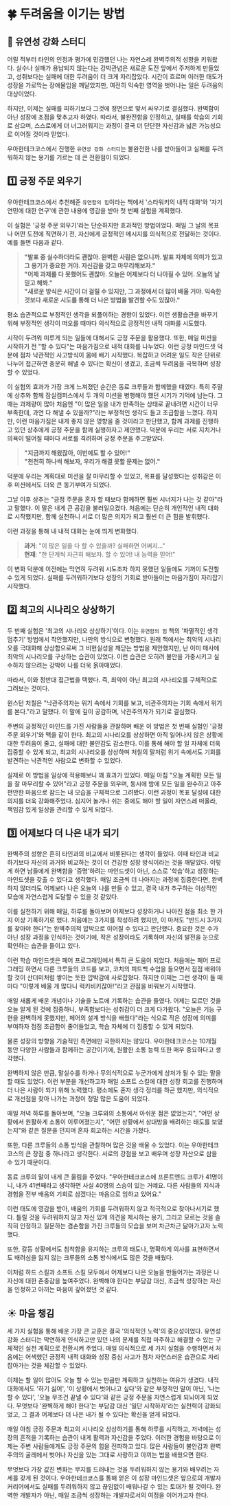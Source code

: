 # 🍀 두려움을 이기는 방법

## 🦾 유연성 강화 스터디

어릴 적부터 타인의 인정과 평가에 민감했던 나는 자연스레 완벽주의적 성향을 키워왔다. 실수나 실패가 용납되지 않는다는 강박관념은 새로운 도전 앞에서 주저하게 만들었고, 성취보다는 실패에 대한 두려움이 더 크게 자리잡았다. 시간이 흐르며 이러한 태도가 성장을 가로막는 장애물임을 깨달았지만, 여전히 익숙한 영역을 벗어나는 일은 두려움의 대상이었다.

하지만, 이제는 실패를 피하기보다 그것에 정면으로 맞서 싸우기로 결심했다. 완벽함이 아닌 성장에 초점을 맞추고자 하였다. 따라서, 불완전함을 인정하고, 실패를 학습의 기회로 삼으며, 스스로에게 더 너그러워지는 과정이 결국 더 단단한 자신감과 넓은 가능성으로 이어질 것이라 믿었다.

우아한테크코스에서 진행한 `유연성 강화 스터디`는 불완전한 나를 받아들이고 실패를 두려워하지 않는 용기를 기르는 데 큰 전환점이 되었다.

## 1️⃣ 긍정 주문 외우기

우아한테크코스에서 추천해준 `유연함의 힘`이라는 책에서 '스타워키의 내적 대화'와 '자기 연민에 대한 연구'에 관한 내용에 영감을 받아 첫 번째 실험을 계획했다.

이 실험은 '긍정 주문 외우기'라는 단순하지만 효과적인 방법이었다. 매일 그 날의 목표나 어떤 도전에 직면하기 전, 자신에게 긍정적인 메시지를 의식적으로 전달하는 것이다. 예를 들면 다음과 같다.

> **"발표 중 실수하더라도 괜찮아. 완벽한 사람은 없으니까. 발표 자체에 의미가 있고 그 용기가 중요한 거야. 자신감을 갖고 마무리해보자."** </br> **"어제 과제를 다 못했어도 괜찮아. 오늘은 어제보다 더 나아질 수 있어. 오늘의 날 믿고 해봐."** </br> **"새로운 방식은 시간이 더 걸릴 수 있지만, 그 과정에서 더 많이 배울 거야. 익숙한 것보다 새로운 시도를 통해 더 나은 방법을 발견할 수도 있잖아."**

평소 습관적으로 부정적인 생각을 되풀이하는 경향이 있었다. 이런 생활습관을 바꾸기 위해 부정적인 생각이 떠오를 때마다 의식적으로 긍정적인 내적 대화를 시도했다.

시작이 두려워 미루게 되는 일들에 대해서도 긍정 주문을 활용했다. 또한, 매일 미션을 시작하기 전 "할 수 있다"는 마음가짐으로 내적 대화를 나누었다. 이런 긍정 마인드셋 덕분에 점차 낙관적인 사고방식이 몸에 배기 시작했다. 복잡하고 어려운 일도 작은 단위로 나누어 접근하면 충분히 해낼 수 있다는 확신이 생겼고, 조금씩 두려움을 극복하며 성장할 수 있었다.

이 실험의 효과가 가장 크게 느껴졌던 순간은 동료 크루들과 함께했을 때였다. 특히 주말에 상추와 함께 잠실캠퍼스에서 두 개의 미션을 병행해야 했던 시기가 기억에 남는다. 그때는 과제량이 많아 처음엔 "이 많은 일을 내가 만족하는 상태로 끝내려면 시간이 너무 부족한데, 과연 다 해낼 수 있을까?"라는 부정적인 생각도 들고 조급함을 느꼈다. 하지만, 이런 마음가짐은 내게 좋지 않은 영향을 줄 것이라고 판단했고, 함께 과제를 진행하고 있던 상추에게 긍정 주문을 함께 실행하자고 제안했다. 덕분에 우리는 서로 지치거나 의욕이 떨어질 때마다 서로를 격려하며 긍정 주문을 주고받았다.

> **"지금까지 해왔잖아, 이번에도 할 수 있어!"** </br> **"천천히 하나씩 해보자, 우리가 해결 못할 문제는 없어."**

덕분에 우리는 계획대로 미션을 잘 마무리할 수 있었고, 목표를 달성했다는 성취감은 이후 미션에서도 더욱 큰 동기부여가 되었다.

그날 이후 상추는 "긍정 주문을 혼자 할 때보다 함께하면 훨씬 시너지가 나는 것 같아"라고 말했다. 이 말은 내게 큰 공감을 불러일으켰다.
처음에는 단순히 개인적인 내적 대화로 시작했지만, 함께 실천하니 서로 더 많은 의지가 되고 훨씬 더 큰 힘을 발휘했다.

이런 과정을 통해 내 내적 대화는 눈에 띄게 변화했다.

> **과거**: "이 많은 일을 다 할 수 있을까? 실패하면 어쩌지..." <br/> **현재**: "한 단계씩 차근히 해보자. 할 수 있어! 내 능력을 믿어!"

이 변화 덕분에 이전에는 막연히 두려워 시도조차 하지 못했던 일들에도 기꺼이 도전할 수 있게 되었다. 실패를 두려워하기보다 성장의 기회로 받아들이는 마음가짐이 자리잡기 시작했다.

## 2️⃣ 최고의 시나리오 상상하기

두 번째 실험은 '최고의 시나리오 상상하기'이다. 이는 `유연함의 힘` 책의 '파멸적인 생각 멈추기' 방법에서 착안했지만, 나만의 방식으로 변형했다. 원래 책에서는 최악의 시나리오를 극대화해 상상함으로써 그 비현실성을 깨닫는 방법을 제안했지만, 난 이미 매사에 최악의 시나리오를 구상하는 습관이 있었다. 이런 습관은 오히려 불안을 가중시키고 실수하지 않으려는 강박이 나를 더욱 옭아매었다.

따라서, 이와 정반대 접근법을 택했다. 즉, 최악이 아닌 최고의 시나리오를 구체적으로 그려보는 것이다.

윈스턴 처칠은 "낙관주의자는 위기 속에서 기회를 보고, 비관주의자는 기회 속에서 위기를 본다."라고 말했다. 이 말에 깊이 공감하며, 낙관주의자가 되기로 결심했다.

주변의 긍정적인 마인드를 가진 사람들을 관찰하며 배운 이 방법은 첫 번째 실험인 '긍정 주문 외우기'와 맥을 같이 한다. 최고의 시나리오를 상상하면 아직 일어나지 않은 상황에 대한 두려움이 줄고, 실패에 대한 불안감도 감소한다. 이를 통해 해야 할 일 자체에 더욱 집중할 수 있게 되고, 최고의 시나리오를 상상하며 처칠의 말처럼 위기 속에서도 기회를 발견하는 낙관적인 사람으로 변화할 수 있었다.

실제로 이 방법을 일상에 적용해보니 꽤 효과가 있었다. 매일 아침 "오늘 계획한 모든 일을 잘 마무리할 수 있어"라고 긍정 주문을 외우며, 동시에 밤에 모든 일을 완수하고 아주 편안한 마음으로 잠드는 내 모습을 구체적으로 그려봤다. 이런 과정이 목표 달성에 대한 의지를 더욱 강화해주었다. 심지어 놀거나 쉬는 중에도 해야 할 일이 자연스레 떠올라, 책임감 있게 일상을 관리할 수 있게 되었다.

## 3️⃣ 어제보다 더 나은 내가 되기

완벽주의 성향은 흔히 타인과의 비교에서 비롯된다는 생각이 들었다. 이때 타인과 비교하기보다 자신의 과거와 비교하는 것이 더 건강한 성장 방식이라는 것을 깨달았다. 이렇게 하면 남들에게 완벽함을 '증명'하려는 마인드셋이 아닌, 스스로 '학습'하고 성장하는 마인드셋을 갖출 수 있다고 생각했다. 매일 조금씩 더 나아지는 과정에 집중한다면, 완벽하지 않더라도 어제보다 나은 오늘의 나를 만들 수 있고, 결국 내가 추구하는 이상적인 모습에 자연스럽게 도달할 수 있을 것 같았다.

이를 실천하기 위해 매일, 하루를 돌아보며 어제보다 성장하거나 나아진 점을 최소 한 가지 이상 기록하기로 했다. 처음에는 3가지를 작성하려 했지만, 이 마저도 "반드시 3가지를 찾아야 한다"는 완벽주의적 압박으로 이어질 수 있다고 판단했다. 중요한 것은 수가 아닌 성장 과정을 인식하는 것이기에, 작은 성장이라도 기록하며 자신의 발전을 눈으로 확인하는 습관을 들이고 있다.

이런 학습 마인드셋은 페어 프로그래밍에서 특히 큰 도움이 되었다. 처음에는 페어 프로그래밍 하면서 다른 크루들의 코드를 보고, 코치의 피드백 수업을 들으면서 점점 배워야 할 것이 산더미처럼 쌓이는 듯한 압박감에 사로잡혔다. 하지만 이제는 그런 생각이 들 때마다 "이렇게 배울 게 많다니 럭키비키잖아!"라고 관점을 바꿔보기 시작했다.

매일 새롭게 배운 개념이나 기술을 노트에 기록하는 습관을 들였다. 어제는 모르던 것을 오늘 알게 된 것에 집중하니, 부족함보다는 성취감이 더 크게 다가왔다. "오늘은 기능 구현을 완벽하게 못했지만, 페어의 설계 방식을 배웠다"라는 식으로 작은 성장에 의미를 부여하자 점점 조급함이 줄어들었고, 학습 자체에 더 집중할 수 있게 되었다.

물론 성장의 방향을 기술적인 측면에만 국한하지는 않았다. 우아한테크코스는 10개월 동안 다양한 사람들과 함께하는 공간이기에, 원활한 소통 능력 또한 매우 중요하다고 생각했다.

완벽하지 않은 만큼, 말실수를 하거나 무의식적으로 누군가에게 상처가 될 수 있는 말을 할 때도 있었다. 이런 부분을 개선하고자 매일 소프트 스킬에 대한 성장 회고를 진행하며 더 나은 사람이 되기 위해 노력했다. 평소에도 혼자 생각 정리를 하곤 했지만, 의식적으로 개선점을 찾아 나가는 과정이 정말 많은 도움이 되었다.

매일 저녁 하루를 돌아보며, "오늘 크루와의 소통에서 아쉬운 점은 없었는지", "어떤 상황에서 원활하게 소통이 이루어졌는지", "어떤 상황에서 상대방을 배려하는 태도를 보였는지"와 같은 질문을 던지며 혼자 회고하는 시간을 가졌다.

또한, 다른 크루들의 소통 방식을 관찰하며 많은 것을 배울 수 있었다. 이는 우아한테크코스의 큰 장점 중 하나라고 생각한다. 서로의 강점을 보고 배우며 성장 자산으로 삼을 수 있기 때문이다.

동료 크루의 말이 내게 큰 울림을 주었다. "우아한테크코스에 프론트엔드 크루가 41명이니, 내가 41번째라고 생각하면 사실 40명의 스승이 있는 거예요. 다른 사람들의 지식과 경험을 전부 배움의 기회로 삼겠다는 마음으로 임하고 있어요."

이런 태도에 영감을 받아, 배움의 기회를 두려워하지 않고 적극적으로 찾아나서기로 했다. 틀릴 것을 두려워하지 않고 자신 있게 의견을 제시하는 용기, 그리고 모르는 것을 솔직히 인정하고 질문하는 겸손함을 가진 크루들의 모습을 보며 차근차근 닮아가고자 노력했다.

또한, 갈등 상황에서도 침착함을 유지하는 크루의 태도나, 명확하게 의사를 표현하면서도 배려심을 잃지 않는 크루들의 소통 방식에서도 많은 것을 배웠다.

이처럼 하드 스킬과 소프트 스킬 모두에서 어제보다 나은 오늘을 만들어가는 과정은 나 자신에 대한 존중감을 높여주었다. 완벽해야 한다는 부담감 대신, 조금씩 성장하는 자신을 인정하고 아끼는 마음이 깊어졌던 것 같다.

## ☀️ 마음 챙김

세 가지 실험을 통해 배운 가장 큰 교훈은 결국 '의식적인 노력'의 중요성이었다. 유연성 강화 스터디는 막연하게 인식하고만 있던 나의 문제를 직접 마주하고 해결할 수 있는 구체적인 실천 계획으로 전환시켜 주었다. 매일 의식적으로 세 가지 실험을 수행하면서 처음에는 어색했던 긍정적 내적 대화와 성장 중심 사고가 점차 자연스러운 습관으로 자리 잡아가는 것을 체감할 수 있었다.

이제는 할 일이 많아도 오늘 할 수 있는 만큼만 계획하고 실천하는 여유가 생겼다. 내적 대화에서도 '하기 싫어', '이 상황에서 벗어나고 싶다'와 같은 부정적인 말이 아닌, '나는 할 수 있다', '오늘 무조건 끝낼 수 있다'와 같은 긍정 주문을 자연스럽게 되뇌이게 되었다. 무엇보다 '완벽하게 해야 한다'는 부담감 대신 '일단 시작하자'라는 실천력이 강화되었고, 그 결과 어제보다 더 나은 내가 될 수 있다는 확신을 얻게 되었다.

매일 아침 긍정 주문과 최고의 시나리오 상상하기를 통해 하루를 시작하고, 저녁에는 성장의 흔적을 기록하는 습관이 내게 활력과 자신감을 주었다. 이러한 경험을 바탕으로 이제는 주변 사람들에게도 긍정 주문의 힘을 전파하고 있다. 많은 사람들이 불안감과 완벽주의의 굴레에서 벗어나 자신을 있는 그대로 사랑하고 아끼는 법을 배웠으면 한다.

무엇보다 가장 값진 변화는 무지를 드러내는 것을 두려워하지 않는 용기와 배우려는 자세를 갖게 된 것이다. 우아한테크코스를 통해 얻은 이 성장 마인드셋은 앞으로의 개발자 커리어에서도 실패를 두려워하지 않고 끊임없이 배워나갈 수 있는 토대가 될 것이다. 완벽한 개발자가 아닌, 매일 조금씩 성장하는 개발자로서의 여정을 이어가고자 한다.
